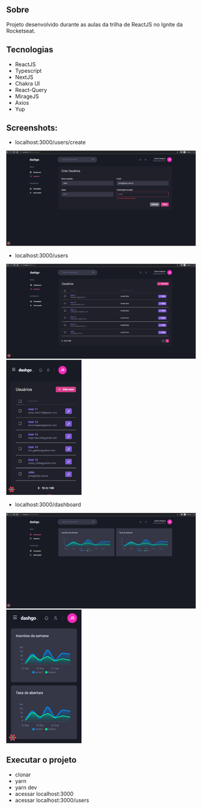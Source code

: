 ## Sobre
Projeto desenvolvido durante as aulas da trilha de ReactJS no Ignite da Rocketseat.

## Tecnologias
- ReactJS
- Typescript
- NextJS
- Chakra UI
- React-Query
- MirageJS
- Axios
- Yup

## Screenshots:
- localhost:3000/users/create
<img src="/public/imgs/usersCreate-w.png" style="width:700px;"/>

- localhost:3000/users
<img src="/public/imgs/users-w.png" style="width:700px;"/>
<img src="/public/imgs/users-m.png" style="width:200px;"/>

- localhost:3000/dashboard
<img src="/public/imgs/dashboard-w.png" style="width:700px;"/>
<img src="/public/imgs/dashboard-m.png" style="width:200px;"/>

## Executar o projeto
- clonar
- yarn
- yarn dev
- acessar localhost:3000
- acessar localhost:3000/users